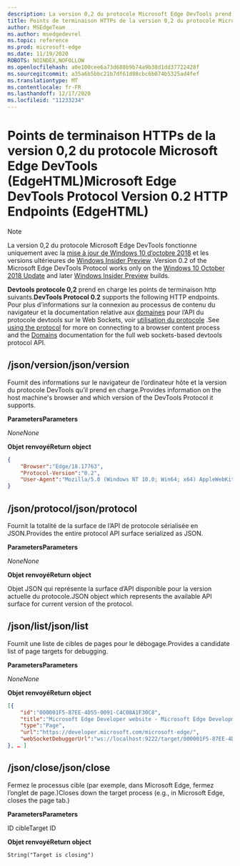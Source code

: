 ```yaml
---
description: La version 0,2 du protocole Microsoft Edge DevTools prend en charge les points de terminaison HTTP suivants.
title: Points de terminaison HTTPs de la version 0,2 du protocole Microsoft Edge DevTools (EdgeHTML)
author: MSEdgeTeam
ms.author: msedgedevrel
ms.topic: reference
ms.prod: microsoft-edge
ms.date: 11/19/2020
ROBOTS: NOINDEX,NOFOLLOW
ms.openlocfilehash: a0e100cee6a73d688b9b74a9b38d1dd37722428f
ms.sourcegitcommit: a35a6b5bbc21b7df61d08cbc6b074b5325ad4fef
ms.translationtype: MT
ms.contentlocale: fr-FR
ms.lasthandoff: 12/17/2020
ms.locfileid: "11233234"
---
```

# <span data-ttu-id="8817d-103">Points de terminaison HTTPs de la version 0,2 du protocole Microsoft Edge DevTools (EdgeHTML)</span><span class="sxs-lookup"><span data-stu-id="8817d-103">Microsoft Edge DevTools Protocol Version 0.2 HTTP Endpoints (EdgeHTML)</span></span>  

> [!NOTE]
> <span data-ttu-id="8817d-104">La version 0,2 du protocole Microsoft Edge DevTools fonctionne uniquement avec la [mise à jour de Windows 10 d’octobre 2018]() et les versions ultérieures de [Windows Insider Preview](https://insider.windows.com/en-us/getting-started/) .</span><span class="sxs-lookup"><span data-stu-id="8817d-104">Version 0.2 of the Microsoft Edge DevTools Protocol works only on the [Windows 10 October 2018 Update]() and later [Windows Insider Preview](https://insider.windows.com/en-us/getting-started/) builds.</span></span>

<span data-ttu-id="8817d-105">**Devtools protocole 0,2** prend en charge les points de terminaison http suivants.</span><span class="sxs-lookup"><span data-stu-id="8817d-105">**DevTools Protocol 0.2** supports the following HTTP endpoints.</span></span> <span data-ttu-id="8817d-106">Pour plus d’informations sur la connexion au processus de contenu du navigateur et la documentation relative aux [domaines](domains/index.md) pour l’API du protocole devtools sur le Web Sockets, voir [utilisation du protocole](../index.md#using-the-protocol) .</span><span class="sxs-lookup"><span data-stu-id="8817d-106">See [using the protocol](../index.md#using-the-protocol) for more on connecting to a browser content process and the [Domains](domains/index.md) documentation for the full web sockets-based devtools protocol API.</span></span>

## <span data-ttu-id="8817d-107">/json/version</span><span class="sxs-lookup"><span data-stu-id="8817d-107">/json/version</span></span>
<span data-ttu-id="8817d-108">Fournit des informations sur le navigateur de l’ordinateur hôte et la version du protocole DevTools qu’il prend en charge.</span><span class="sxs-lookup"><span data-stu-id="8817d-108">Provides information on the host machine's browser and which version of the DevTools Protocol it supports.</span></span>

**<span data-ttu-id="8817d-109">Parameters</span><span class="sxs-lookup"><span data-stu-id="8817d-109">Parameters</span></span>**

*<span data-ttu-id="8817d-110">None</span><span class="sxs-lookup"><span data-stu-id="8817d-110">None</span></span>*

**<span data-ttu-id="8817d-111">Objet renvoyé</span><span class="sxs-lookup"><span data-stu-id="8817d-111">Return object</span></span>**

```json
{
    "Browser":"Edge/18.17763",
    "Protocol-Version":"0.2",
    "User-Agent":"Mozilla/5.0 (Windows NT 10.0; Win64; x64) AppleWebKit/537.36 (KHTML, like Gecko) Chrome/64.0.3282.140 Safari/537.36 Edge/18.17763"
}
```

## <span data-ttu-id="8817d-112">/json/protocol</span><span class="sxs-lookup"><span data-stu-id="8817d-112">/json/protocol</span></span>

<span data-ttu-id="8817d-113">Fournit la totalité de la surface de l’API de protocole sérialisée en JSON.</span><span class="sxs-lookup"><span data-stu-id="8817d-113">Provides the entire protocol API surface serialized as JSON.</span></span>

**<span data-ttu-id="8817d-114">Parameters</span><span class="sxs-lookup"><span data-stu-id="8817d-114">Parameters</span></span>**

*<span data-ttu-id="8817d-115">None</span><span class="sxs-lookup"><span data-stu-id="8817d-115">None</span></span>*

**<span data-ttu-id="8817d-116">Objet renvoyé</span><span class="sxs-lookup"><span data-stu-id="8817d-116">Return object</span></span>**

<span data-ttu-id="8817d-117">Objet JSON qui représente la surface d’API disponible pour la version actuelle du protocole.</span><span class="sxs-lookup"><span data-stu-id="8817d-117">JSON object which represents the available API surface for current version of the protocol.</span></span>

## <span data-ttu-id="8817d-118">/json/list</span><span class="sxs-lookup"><span data-stu-id="8817d-118">/json/list</span></span>

<span data-ttu-id="8817d-119">Fournit une liste de cibles de pages pour le débogage.</span><span class="sxs-lookup"><span data-stu-id="8817d-119">Provides a candidate list of page targets for debugging.</span></span>

**<span data-ttu-id="8817d-120">Parameters</span><span class="sxs-lookup"><span data-stu-id="8817d-120">Parameters</span></span>**

*<span data-ttu-id="8817d-121">None</span><span class="sxs-lookup"><span data-stu-id="8817d-121">None</span></span>*

**<span data-ttu-id="8817d-122">Objet renvoyé</span><span class="sxs-lookup"><span data-stu-id="8817d-122">Return object</span></span>**

```json
[{
    "id":"000001F5-87EE-4D55-0091-C4C08A1F30C8",
    "title":"Microsoft Edge Developer website - Microsoft Edge Development",
    "type":"Page",
    "url":"https://developer.microsoft.com/microsoft-edge/",
    "webSocketDebuggerUrl":"ws://localhost:9222/target/000001F5-87EE-4D55-0091-C4C08A1F30C8"
}, … ]
```

## <span data-ttu-id="8817d-123">/json/close</span><span class="sxs-lookup"><span data-stu-id="8817d-123">/json/close</span></span>

<span data-ttu-id="8817d-124">Fermez le processus cible (par exemple, dans Microsoft Edge, fermez l’onglet de page.)</span><span class="sxs-lookup"><span data-stu-id="8817d-124">Closes down the target process (e.g., in Microsoft Edge, closes the page tab.)</span></span>

**<span data-ttu-id="8817d-125">Parameters</span><span class="sxs-lookup"><span data-stu-id="8817d-125">Parameters</span></span>**

<span data-ttu-id="8817d-126">ID cible</span><span class="sxs-lookup"><span data-stu-id="8817d-126">Target ID</span></span> 

**<span data-ttu-id="8817d-127">Objet renvoyé</span><span class="sxs-lookup"><span data-stu-id="8817d-127">Return object</span></span>**

```
String("Target is closing")
```
